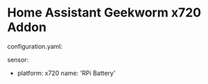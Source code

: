 # Home Assistant Geekworm x720 Addon

configuration.yaml:

sensor:
  - platform: x720
    name: 'RPi Battery'
